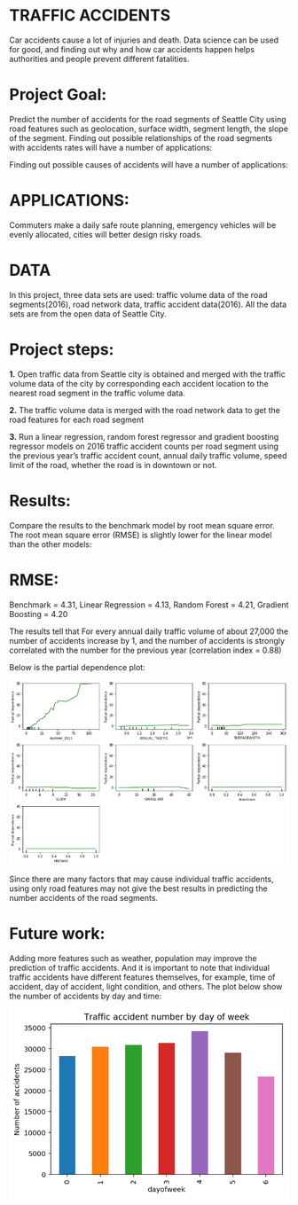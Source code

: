 # **TRAFFIC ACCIDENTS**

Car accidents cause a lot of injuries and death. Data science can be used for good, and finding out why and how car accidents happen helps authorities and people prevent different fatalities.

# **Project Goal:**

Predict the number of accidents for the road segments of Seattle City using road features such as geolocation, surface width, segment length, the slope of the segment. Finding out possible relationships of the road segments with accidents rates will have a number of applications:

Finding out possible causes of accidents will have a number of applications:

# **APPLICATIONS:**

Commuters make a daily safe route planning, emergency vehicles will be evenly allocated, cities will better design risky roads.


# **DATA**

In this project, three data sets are used: traffic volume data of the road segments(2016), road network data, traffic accident data(2016). All the data sets are from the open data of Seattle City.




# **Project steps:**

**1.** Open traffic data from Seattle city is obtained and merged with the traffic volume data of the city by corresponding each accident location to the nearest road segment in the traffic volume data.

**2.** The traffic volume data is merged with the road network data to get the road features for each road segment

**3.** Run a linear regression, random forest regressor and gradient boosting regressor models on 2016 traffic accident counts per road segment using the previous year’s traffic accident count, annual daily traffic volume, speed limit of the road, whether the road is in downtown or not. 

# **Results:**

Compare the results to the benchmark model by root mean square error. The root mean square error (RMSE) is slightly lower for the linear model than the other models:

# **RMSE:**

Benchmark = 4.31,
Linear Regression = 4.13,
Random Forest = 4.21,
Gradient Boosting = 4.20

The results tell that For every annual daily traffic volume of about 27,000 the number of accidents increase by 1, and the number of accidents is strongly correlated with the number for the previous year (correlation index = 0.88)

Below is the partial dependence plot:

![Accidents by day](images/partial_dependenc_plot.png)


Since there are many factors that may cause individual traffic accidents, using only road features may not give the best results in predicting the number accidents of the road segments.

# **Future work:**
Adding more features such as weather, population may improve the prediction of traffic accidents. And it is important to note that individual traffic accidents have different features themselves, for example, time of accident, day of accident, light condition, and others. The plot below show the number of accidents by day and time:

![Accidents by day](images/accident_by_day.png)





















